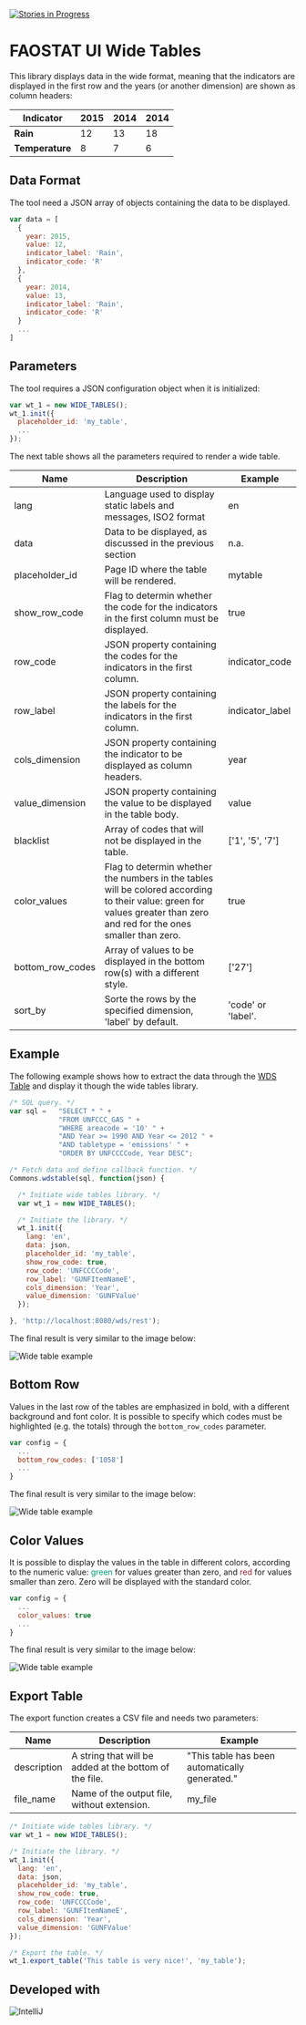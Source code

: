 [![Stories in Progress](https://badge.waffle.io/faostat4/faostat-ui-wide-tables.svg?label=in%20Progress&title=In%20Progress)](http://waffle.io/faostat4/faostat-ui-wide-tables)

FAOSTAT UI Wide Tables
======================

This library displays data in the wide format, meaning that the indicators are displayed in the first row and the years (or another dimension) are shown as column headers:

|Indicator|2015|2014|2014|
|----|----|----|----|
|**Rain**|12|13|18|
|**Temperature**|8|7|6|

Data Format
-----------

The tool need a JSON array of objects containing the data to be displayed.

```javascript
var data = [
  {
    year: 2015,
    value: 12,
    indicator_label: 'Rain',
    indicator_code: 'R'
  },
  {
    year: 2014,
    value: 13,
    indicator_label: 'Rain',
    indicator_code: 'R'
  }
  ...
]
```

Parameters
----------

The tool requires a JSON configuration object when it is initialized:

```javascript
var wt_1 = new WIDE_TABLES();
wt_1.init({
  placeholder_id: 'my_table',
  ...
});
```

The next table shows all the parameters required to render a wide table.

|Name|Description|Example|
|----|-----------|-------|
|lang| Language used to display static labels and messages, ISO2 format|en|
|data| Data to be displayed, as discussed in the previous section| n.a.|
|placeholder_id|Page ID where the table will be rendered.|mytable|
|show_row_code|Flag to determin whether the code for the indicators in the first column must be displayed.|true|
|row_code|JSON property containing the codes for the indicators in the first column.|indicator_code|
|row_label|JSON property containing the labels for the indicators in the first column.|indicator_label|
|cols_dimension|JSON property containing the indicator to be displayed as column headers.|year|
|value_dimension|JSON property containing the value to be displayed in the table body.|value|
|blacklist|Array of codes that will not be displayed in the table.|['1', '5', '7']|
|color_values|Flag to determin whether the numbers in the tables will be colored according to their value: green for values greater than zero and red for the ones smaller than zero.|true|
|bottom_row_codes|Array of values to be displayed in the bottom row(s) with a different style.|['27']|
|sort_by|Sorte the rows by the specified dimension, 'label' by default.|'code' or 'label'.|

Example
-------

The following example shows how to extract the data through the [WDS Table](https://github.com/FAOSTAT4/faostat-ui-commons/tree/development#wds-table) and display it though the wide tables library.

```javascript
/* SQL query. */
var sql =   "SELECT * " +
            "FROM UNFCCC_GAS " +
            "WHERE areacode = '10' " +
            "AND Year >= 1990 AND Year <= 2012 " +
            "AND tabletype = 'emissions' " +
            "ORDER BY UNFCCCCode, Year DESC";

/* Fetch data and define callback function. */
Commons.wdstable(sql, function(json) {

  /* Initiate wide tables library. */
  var wt_1 = new WIDE_TABLES();

  /* Initiate the library. */
  wt_1.init({
    lang: 'en',
    data: json,
    placeholder_id: 'my_table',
    show_row_code: true,
    row_code: 'UNFCCCCode',
    row_label: 'GUNFItemNameE',
    cols_dimension: 'Year',
    value_dimension: 'GUNFValue'
  });

}, 'http://localhost:8080/wds/rest');
```

The final result is very similar to the image below:

![Wide table example](https://github.com/FAOSTAT4/faostat-ui-wide-tables/blob/development/resources/images/wide_table.png)

Bottom Row
----------

Values in the last row of the tables are emphasized in bold, with a different background and font color. It is possible to specify which codes must be highlighted (e.g. the totals) through the ```bottom_row_codes``` parameter.

```javascript
var config = {
  ...
  bottom_row_codes: ['1058']
  ...
}
```

The final result is very similar to the image below:

![Wide table example](https://github.com/FAOSTAT4/faostat-ui-wide-tables/blob/development/resources/images/wide_table_totals.png)

Color Values
------------

It is possible to display the values in the table in different colors, according to the numeric value: <span style='color: #009B77'>green</span> for values greater than zero, and <span style='color: #9B2335'>red</span> for values smaller than zero. Zero will be displayed with the standard color.

```javascript
var config = {
  ...
  color_values: true
  ...
}
```

The final result is very similar to the image below:

![Wide table example](https://github.com/FAOSTAT4/faostat-ui-wide-tables/blob/development/resources/images/wide_table_colors.png)

Export Table
------------

The export function creates a CSV file and needs two parameters:

|Name|Description|Example|
|----|-----------|-------|
|description|A string that will be added at the bottom of the file.|"This table has been automatically generated."|
|file_name|Name of the output file, without extension.|my_file|

```javascript
/* Initiate wide tables library. */
var wt_1 = new WIDE_TABLES();

/* Initiate the library. */
wt_1.init({
  lang: 'en',
  data: json,
  placeholder_id: 'my_table',
  show_row_code: true,
  row_code: 'UNFCCCCode',
  row_label: 'GUNFItemNameE',
  cols_dimension: 'Year',
  value_dimension: 'GUNFValue'
});

/* Export the table. */
wt_1.export_table('This table is very nice!', 'my_table');
```

Developed with 
--------------
![IntelliJ](http://www.jetbrains.com/idea/docs/logo_intellij_idea.png)
